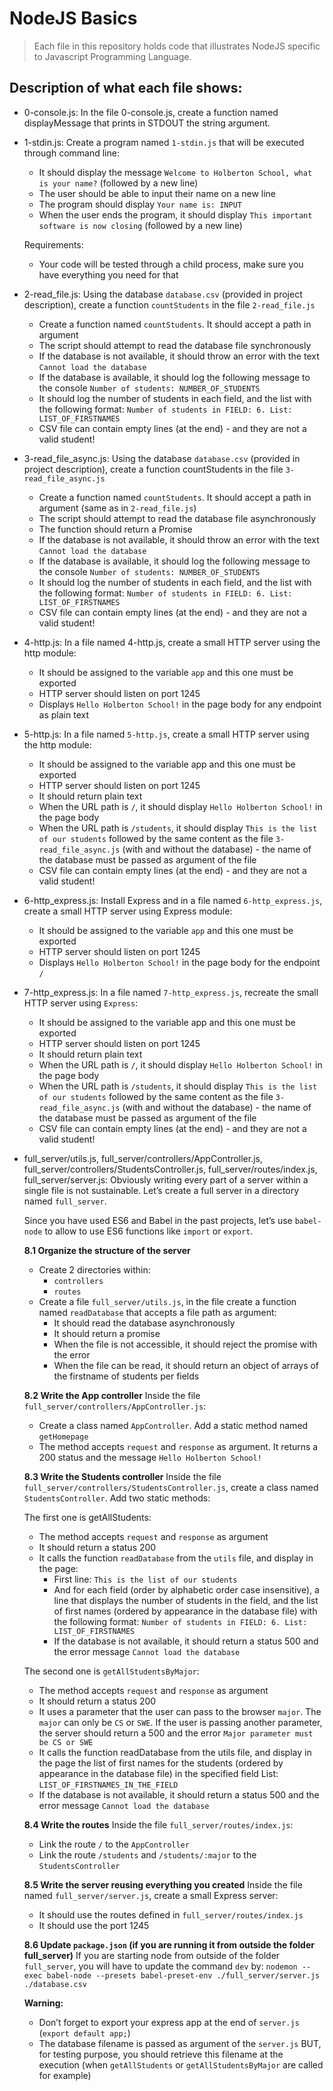 # NodeJS Basics
> Each file in this repository holds code that illustrates NodeJS
> specific to Javascript Programming Language.

## Description of what each file shows:
* 0-console.js: In the file 0-console.js, create a function named displayMessage that prints in STDOUT the string argument.

* 1-stdin.js: Create a program named `1-stdin.js` that will be executed through command line:

	- It should display the message `Welcome to Holberton School, what is your name?` (followed by a new line)
	- The user should be able to input their name on a new line
	- The program should display `Your name is: INPUT`
	- When the user ends the program, it should display `This important software is now closing` (followed by a new line)

	Requirements:
	- Your code will be tested through a child process, make sure you have everything you need for that

* 2-read_file.js: Using the database `database.csv` (provided in project description), create a function `countStudents` in the file `2-read_file.js`

	- Create a function named `countStudents`. It should accept a path in argument
	- The script should attempt to read the database file synchronously
	- If the database is not available, it should throw an error with the text `Cannot load the database`
	- If the database is available, it should log the following message to the console `Number of students: NUMBER_OF_STUDENTS`
	- It should log the number of students in each field, and the list with the following format: `Number of students in FIELD: 6. List: LIST_OF_FIRSTNAMES`
	- CSV file can contain empty lines (at the end) - and they are not a valid student!

* 3-read_file_async.js: Using the database `database.csv` (provided in project description), create a function countStudents in the file `3-read_file_async.js`

	- Create a function named `countStudents`. It should accept a path in argument (same as in `2-read_file.js`)
	- The script should attempt to read the database file asynchronously
	- The function should return a Promise
	- If the database is not available, it should throw an error with the text `Cannot load the database`
	- If the database is available, it should log the following message to the console `Number of students: NUMBER_OF_STUDENTS`
	- It should log the number of students in each field, and the list with the following format: `Number of students in FIELD: 6. List: LIST_OF_FIRSTNAMES`
	- CSV file can contain empty lines (at the end) - and they are not a valid student!

* 4-http.js: In a file named 4-http.js, create a small HTTP server using the http module:

	- It should be assigned to the variable `app` and this one must be exported
	- HTTP server should listen on port 1245
	- Displays `Hello Holberton School!` in the page body for any endpoint as plain text

* 5-http.js: In a file named `5-http.js`, create a small HTTP server using the http module:

	- It should be assigned to the variable app and this one must be exported
	- HTTP server should listen on port 1245
	- It should return plain text
	- When the URL path is `/`, it should display `Hello Holberton School!` in the page body
	- When the URL path is `/students`, it should display `This is the list of our students` followed by the same content as the file `3-read_file_async.js` (with and without the database) - the name of the database must be passed as argument of the file
	- CSV file can contain empty lines (at the end) - and they are not a valid student!

* 6-http_express.js: Install Express and in a file named `6-http_express.js`, create a small HTTP server using Express module:

	- It should be assigned to the variable `app` and this one must be exported
	- HTTP server should listen on port 1245
	- Displays `Hello Holberton School!` in the page body for the endpoint `/`

* 7-http_express.js: In a file named `7-http_express.js`, recreate the small HTTP server using `Express`:

	- It should be assigned to the variable app and this one must be exported
	- HTTP server should listen on port 1245
	- It should return plain text
	- When the URL path is `/`, it should display `Hello Holberton School!` in the page body
	- When the URL path is `/students`, it should display `This is the list of our students` followed by the same content as the file `3-read_file_async.js` (with and without the database) - the name of the database must be passed as argument of the file
	- CSV file can contain empty lines (at the end) - and they are not a valid student!

* full_server/utils.js, full_server/controllers/AppController.js, full_server/controllers/StudentsController.js, full_server/routes/index.js, full_server/server.js: Obviously writing every part of a server within a single file is not sustainable. Let’s create a full server in a directory named `full_server`.

	Since you have used ES6 and Babel in the past projects, let’s use `babel-node` to allow to use ES6 functions like `import` or `export`.

	**8.1 Organize the structure of the server**
	- Create 2 directories within:
		- `controllers`
		- `routes`
	- Create a file `full_server/utils.js`, in the file create a function named `readDatabase` that accepts a file path as argument:
		- It should read the database asynchronously
		- It should return a promise
		- When the file is not accessible, it should reject the promise with the error
		- When the file can be read, it should return an object of arrays of the firstname of students per fields

	**8.2 Write the App controller**
	Inside the file `full_server/controllers/AppController.js`:
	- Create a class named `AppController`. Add a static method named `getHomepage`
	- The method accepts `request` and `response` as argument. It returns a 200 status and the message `Hello Holberton School!`

	**8.3 Write the Students controller**
	Inside the file `full_server/controllers/StudentsController.js`, create a class named `StudentsController`. Add two static methods:

	The first one is getAllStudents:
	- The method accepts `request` and `response` as argument
	- It should return a status 200
	- It calls the function `readDatabase` from the `utils` file, and display in the page:
		- First line: `This is the list of our students`
		- And for each field (order by alphabetic order case insensitive), a line that displays the number of students in the field, and the list of first names (ordered by appearance in the database file) with the following format: `Number of students in FIELD: 6. List: LIST_OF_FIRSTNAMES`
		- If the database is not available, it should return a status 500 and the error message `Cannot load the database`

	The second one is `getAllStudentsByMajor`:
	- The method accepts `request` and `response` as argument
	- It should return a status 200
	- It uses a parameter that the user can pass to the browser `major`. The `major` can only be `CS` or `SWE`. If the user is passing another parameter, the server should return a 500 and the error `Major parameter must be CS or SWE`
	- It calls the function readDatabase from the utils file, and display in the page the list of first names for the students (ordered by appearance in the database file) in the specified field List: `LIST_OF_FIRSTNAMES_IN_THE_FIELD`
	- If the database is not available, it should return a status 500 and the error message `Cannot load the database`

	**8.4 Write the routes**
	Inside the file `full_server/routes/index.js`:
	- Link the route `/` to the `AppController`
	- Link the route `/students` and `/students/:major` to the `StudentsController`

	**8.5 Write the server reusing everything you created**
	Inside the file named `full_server/server.js`, create a small Express server:
	- It should use the routes defined in `full_server/routes/index.js`
	- It should use the port 1245

	**8.6 Update `package.json` (if you are running it from outside the folder full_server)**
	If you are starting node from outside of the folder `full_server`, you will have to update the command `dev` by: `nodemon --exec babel-node --presets babel-preset-env ./full_server/server.js ./database.csv`

	**Warning:**
	- Don’t forget to export your express app at the end of `server.js` (`export default app;`)
	- The database filename is passed as argument of the `server.js` BUT, for testing purpose, you should retrieve this filename at the execution (when `getAllStudents` or `getAllStudentsByMajor` are called for example)

